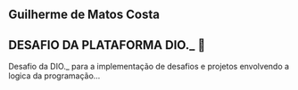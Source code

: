 ## Guilherme de Matos Costa

## DESAFIO DA PLATAFORMA DIO._ 🚀

Desafio da DIO._ para a implementação de desafios e projetos envolvendo a logica da programação...

